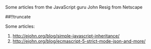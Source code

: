 Some articles from the JavaScript guru John Resig from Netscape
 
[meta:author]: <> (Jonas Colmsjo)
[meta:title]: <> (John Resig articles)
[meta:date]: <> (2012-10-22)
[meta:nested:key]: <> (Metadata value)

##!!truncate


Some articles:

1. http://ejohn.org/blog/simple-javascript-inheritance/
1. http://ejohn.org/blog/ecmascript-5-strict-mode-json-and-more/
